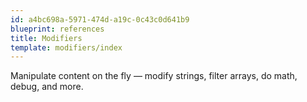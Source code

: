 ```yaml
---
id: a4bc698a-5971-474d-a19c-0c43c0d641b9
blueprint: references
title: Modifiers
template: modifiers/index
---
```

Manipulate content on the fly &mdash; modify strings, filter arrays, do math, debug, and more.
